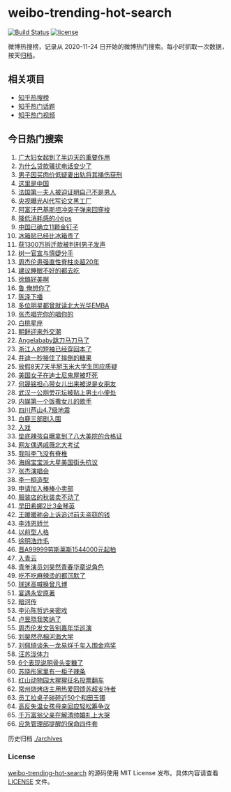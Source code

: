 # weibo-trending-hot-search

[![Build Status](https://github.com/justjavac/weibo-trending-hot-search/workflows/ci/badge.svg?branch=master)](https://github.com/justjavac/weibo-trending-hot-search/actions)
[![license](https://img.shields.io/github/license/justjavac/weibo-trending-hot-search)](https://github.com/justjavac/weibo-trending-hot-search/blob/master/LICENSE)

微博热搜榜，记录从 2020-11-24 日开始的微博热门搜索。每小时抓取一次数据，按天[归档](./archives)。

## 相关项目

- [知乎热搜榜](https://github.com/justjavac/zhihu-trending-top-search)
- [知乎热门话题](https://github.com/justjavac/zhihu-trending-hot-questions)
- [知乎热门视频](https://github.com/justjavac/zhihu-trending-hot-video)

## 今日热门搜索

<!-- BEGIN -->
<!-- 最后更新时间 Mon Oct 13 2025 04:08:29 GMT+0800 (China Standard Time) -->

1. [广大妇女起到了半边天的重要作用](https://s.weibo.com//weibo?q=%23%E5%B9%BF%E5%A4%A7%E5%A6%87%E5%A5%B3%E8%B5%B7%E5%88%B0%E4%BA%86%E5%8D%8A%E8%BE%B9%E5%A4%A9%E7%9A%84%E9%87%8D%E8%A6%81%E4%BD%9C%E7%94%A8%23&Refer=new_time)
1. [为什么贷款骚扰电话变少了](https://s.weibo.com//weibo?q=%23%E4%B8%BA%E4%BB%80%E4%B9%88%E8%B4%B7%E6%AC%BE%E9%AA%9A%E6%89%B0%E7%94%B5%E8%AF%9D%E5%8F%98%E5%B0%91%E4%BA%86%23&t=31&band_rank=1&Refer=top)
1. [男子因买肉价低疑妻出轨将其捅伤获刑](https://s.weibo.com//weibo?q=%23%E7%94%B7%E5%AD%90%E5%9B%A0%E4%B9%B0%E8%82%89%E4%BB%B7%E4%BD%8E%E7%96%91%E5%A6%BB%E5%87%BA%E8%BD%A8%E5%B0%86%E5%85%B6%E6%8D%85%E4%BC%A4%E8%8E%B7%E5%88%91%23&t=31&band_rank=4&Refer=top)
1. [这里是中国](https://s.weibo.com//weibo?q=%23%E8%BF%99%E9%87%8C%E6%98%AF%E4%B8%AD%E5%9B%BD%23&t=31&band_rank=3&Refer=top)
1. [法国第一夫人被迫证明自己不是男人](https://s.weibo.com//weibo?q=%23%E6%B3%95%E5%9B%BD%E7%AC%AC%E4%B8%80%E5%A4%AB%E4%BA%BA%E8%A2%AB%E8%BF%AB%E8%AF%81%E6%98%8E%E8%87%AA%E5%B7%B1%E4%B8%8D%E6%98%AF%E7%94%B7%E4%BA%BA%23&t=31&band_rank=7&Refer=top)
1. [央视曝光AI代写论文黑工厂](https://s.weibo.com//weibo?q=%23%E5%A4%AE%E8%A7%86%E6%9B%9D%E5%85%89AI%E4%BB%A3%E5%86%99%E8%AE%BA%E6%96%87%E9%BB%91%E5%B7%A5%E5%8E%82%23&t=31&band_rank=9&Refer=top)
1. [阿富汗巴基斯坦冲突子弹来回穿梭](https://s.weibo.com//weibo?q=%23%E9%98%BF%E5%AF%8C%E6%B1%97%E5%B7%B4%E5%9F%BA%E6%96%AF%E5%9D%A6%E5%86%B2%E7%AA%81%E5%AD%90%E5%BC%B9%E6%9D%A5%E5%9B%9E%E7%A9%BF%E6%A2%AD%23&t=31&band_rank=31&Refer=top)
1. [降低消耗感的小tips](https://s.weibo.com//weibo?q=%23%E9%99%8D%E4%BD%8E%E6%B6%88%E8%80%97%E6%84%9F%E7%9A%84%E5%B0%8Ftips%23&t=31&band_rank=31&Refer=top)
1. [中国已确立11颗金钉子](https://s.weibo.com//weibo?q=%23%E4%B8%AD%E5%9B%BD%E5%B7%B2%E7%A1%AE%E7%AB%8B11%E9%A2%97%E9%87%91%E9%92%89%E5%AD%90%23&t=31&band_rank=6&Refer=top)
1. [冰箱贴已经比冰箱贵了](https://s.weibo.com//weibo?q=%E5%86%B0%E7%AE%B1%E8%B4%B4%E5%B7%B2%E7%BB%8F%E6%AF%94%E5%86%B0%E7%AE%B1%E8%B4%B5%E4%BA%86&t=31&band_rank=2&Refer=top)
1. [获1300万拆迁款被判刑男子发声](https://s.weibo.com//weibo?q=%23%E8%8E%B71300%E4%B8%87%E6%8B%86%E8%BF%81%E6%AC%BE%E8%A2%AB%E5%88%A4%E5%88%91%E7%94%B7%E5%AD%90%E5%8F%91%E5%A3%B0%23&t=31&band_rank=24&Refer=top)
1. [树一官宣与慎婕分手](https://s.weibo.com//weibo?q=%23%E6%A0%91%E4%B8%80%E5%AE%98%E5%AE%A3%E4%B8%8E%E6%85%8E%E5%A9%95%E5%88%86%E6%89%8B%23&t=31&band_rank=12&Refer=top)
1. [周杰伦患强直性脊柱炎超20年](https://s.weibo.com//weibo?q=%23%E5%91%A8%E6%9D%B0%E4%BC%A6%E6%82%A3%E5%BC%BA%E7%9B%B4%E6%80%A7%E8%84%8A%E6%9F%B1%E7%82%8E%E8%B6%8520%E5%B9%B4%23&t=31&band_rank=11&Refer=top)
1. [建议睡眠不好的都去吃](https://s.weibo.com//weibo?q=%E5%BB%BA%E8%AE%AE%E7%9D%A1%E7%9C%A0%E4%B8%8D%E5%A5%BD%E7%9A%84%E9%83%BD%E5%8E%BB%E5%90%83&t=31&band_rank=15&Refer=top)
1. [徐璐好美啊](https://s.weibo.com//weibo?q=%23%E5%BE%90%E7%92%90%E5%A5%BD%E7%BE%8E%E5%95%8A%23&t=31&band_rank=40&Refer=top)
1. [鲁 俺想你了](https://s.weibo.com//weibo?q=%E9%B2%81%20%E4%BF%BA%E6%83%B3%E4%BD%A0%E4%BA%86&t=31&band_rank=13&Refer=top)
1. [陈泽下播](https://s.weibo.com//weibo?q=%E9%99%88%E6%B3%BD%E4%B8%8B%E6%92%AD&t=31&band_rank=19&Refer=top)
1. [多位明星都曾就读北大光华EMBA](https://s.weibo.com//weibo?q=%23%E5%A4%9A%E4%BD%8D%E6%98%8E%E6%98%9F%E9%83%BD%E6%9B%BE%E5%B0%B1%E8%AF%BB%E5%8C%97%E5%A4%A7%E5%85%89%E5%8D%8EEMBA%23&t=31&band_rank=17&Refer=top)
1. [张杰唱完你的唱你的](https://s.weibo.com//weibo?q=%23%E5%BC%A0%E6%9D%B0%E5%94%B1%E5%AE%8C%E4%BD%A0%E7%9A%84%E5%94%B1%E4%BD%A0%E7%9A%84%23&t=31&band_rank=27&Refer=top)
1. [白桃星座](https://s.weibo.com//weibo?q=%E7%99%BD%E6%A1%83%E6%98%9F%E5%BA%A7&t=31&band_rank=25&Refer=top)
1. [朝鲜迎来外交潮](https://s.weibo.com//weibo?q=%23%E6%9C%9D%E9%B2%9C%E8%BF%8E%E6%9D%A5%E5%A4%96%E4%BA%A4%E6%BD%AE%23&t=31&band_rank=5&Refer=top)
1. [Angelababy跳刀马刀马了](https://s.weibo.com//weibo?q=%23Angelababy%E8%B7%B3%E5%88%80%E9%A9%AC%E5%88%80%E9%A9%AC%E4%BA%86%23&t=31&band_rank=21&Refer=top)
1. [浙江人的短袖已经穿回本了](https://s.weibo.com//weibo?q=%E6%B5%99%E6%B1%9F%E4%BA%BA%E7%9A%84%E7%9F%AD%E8%A2%96%E5%B7%B2%E7%BB%8F%E7%A9%BF%E5%9B%9E%E6%9C%AC%E4%BA%86&t=31&band_rank=14&Refer=top)
1. [井迪一秒接住了摔倒的糖果](https://s.weibo.com//weibo?q=%E4%BA%95%E8%BF%AA%E4%B8%80%E7%A7%92%E6%8E%A5%E4%BD%8F%E4%BA%86%E6%91%94%E5%80%92%E7%9A%84%E7%B3%96%E6%9E%9C&t=31&band_rank=20&Refer=top)
1. [放假8天7天半掰玉米大学生回应质疑](https://s.weibo.com//weibo?q=%23%E6%94%BE%E5%81%878%E5%A4%A97%E5%A4%A9%E5%8D%8A%E6%8E%B0%E7%8E%89%E7%B1%B3%E5%A4%A7%E5%AD%A6%E7%94%9F%E5%9B%9E%E5%BA%94%E8%B4%A8%E7%96%91%23&t=31&band_rank=22&Refer=top)
1. [美国女子在迪士尼鬼屋被吓死](https://s.weibo.com//weibo?q=%23%E7%BE%8E%E5%9B%BD%E5%A5%B3%E5%AD%90%E5%9C%A8%E8%BF%AA%E5%A3%AB%E5%B0%BC%E9%AC%BC%E5%B1%8B%E8%A2%AB%E5%90%93%E6%AD%BB%23&t=31&band_rank=33&Refer=top)
1. [何晟铭担心带女儿出来被说是女朋友](https://s.weibo.com//weibo?q=%23%E4%BD%95%E6%99%9F%E9%93%AD%E6%8B%85%E5%BF%83%E5%B8%A6%E5%A5%B3%E5%84%BF%E5%87%BA%E6%9D%A5%E8%A2%AB%E8%AF%B4%E6%98%AF%E5%A5%B3%E6%9C%8B%E5%8F%8B%23&t=31&band_rank=37&Refer=top)
1. [武汉一公厕旁花坛被贴上男士小便处](https://s.weibo.com//weibo?q=%23%E6%AD%A6%E6%B1%89%E4%B8%80%E5%85%AC%E5%8E%95%E6%97%81%E8%8A%B1%E5%9D%9B%E8%A2%AB%E8%B4%B4%E4%B8%8A%E7%94%B7%E5%A3%AB%E5%B0%8F%E4%BE%BF%E5%A4%84%23&t=31&band_rank=17&Refer=top)
1. [内娱第一个饭撒女儿的歌手](https://s.weibo.com//weibo?q=%E5%86%85%E5%A8%B1%E7%AC%AC%E4%B8%80%E4%B8%AA%E9%A5%AD%E6%92%92%E5%A5%B3%E5%84%BF%E7%9A%84%E6%AD%8C%E6%89%8B&t=31&band_rank=40&Refer=top)
1. [四川芦山4.7级地震](https://s.weibo.com//weibo?q=%23%E5%9B%9B%E5%B7%9D%E8%8A%A6%E5%B1%B14.7%E7%BA%A7%E5%9C%B0%E9%9C%87%23&t=31&band_rank=46&Refer=top)
1. [白鹿三部剧入围](https://s.weibo.com//weibo?q=%E7%99%BD%E9%B9%BF%E4%B8%89%E9%83%A8%E5%89%A7%E5%85%A5%E5%9B%B4&t=31&band_rank=29&Refer=top)
1. [入戏](https://s.weibo.com//weibo?q=%E5%85%A5%E6%88%8F&t=31&band_rank=18&Refer=top)
1. [垫底辣孩自曝拿到了八大美院的合格证](https://s.weibo.com//weibo?q=%23%E5%9E%AB%E5%BA%95%E8%BE%A3%E5%AD%A9%E8%87%AA%E6%9B%9D%E6%8B%BF%E5%88%B0%E4%BA%86%E5%85%AB%E5%A4%A7%E7%BE%8E%E9%99%A2%E7%9A%84%E5%90%88%E6%A0%BC%E8%AF%81%23&t=31&band_rank=36&Refer=top)
1. [网友偶遇戚薇北大考试](https://s.weibo.com//weibo?q=%E7%BD%91%E5%8F%8B%E5%81%B6%E9%81%87%E6%88%9A%E8%96%87%E5%8C%97%E5%A4%A7%E8%80%83%E8%AF%95&t=31&band_rank=19&Refer=top)
1. [我叫李飞没有脊椎](https://s.weibo.com//weibo?q=%E6%88%91%E5%8F%AB%E6%9D%8E%E9%A3%9E%E6%B2%A1%E6%9C%89%E8%84%8A%E6%A4%8E&t=31&band_rank=16&Refer=top)
1. [海绵宝宝派大星美国街头抗议](https://s.weibo.com//weibo?q=%23%E6%B5%B7%E7%BB%B5%E5%AE%9D%E5%AE%9D%E6%B4%BE%E5%A4%A7%E6%98%9F%E7%BE%8E%E5%9B%BD%E8%A1%97%E5%A4%B4%E6%8A%97%E8%AE%AE%23&t=31&band_rank=35&Refer=top)
1. [张杰演唱会](https://s.weibo.com//weibo?q=%E5%BC%A0%E6%9D%B0%E6%BC%94%E5%94%B1%E4%BC%9A&t=31&band_rank=46&Refer=top)
1. [李一桐造型](https://s.weibo.com//weibo?q=%E6%9D%8E%E4%B8%80%E6%A1%90%E9%80%A0%E5%9E%8B&t=31&band_rank=30&Refer=top)
1. [申请加入棒棒小卖部](https://s.weibo.com//weibo?q=%E7%94%B3%E8%AF%B7%E5%8A%A0%E5%85%A5%E6%A3%92%E6%A3%92%E5%B0%8F%E5%8D%96%E9%83%A8&t=31&band_rank=48&Refer=top)
1. [服装店的秋装卖不动了](https://s.weibo.com//weibo?q=%23%E6%9C%8D%E8%A3%85%E5%BA%97%E7%9A%84%E7%A7%8B%E8%A3%85%E5%8D%96%E4%B8%8D%E5%8A%A8%E4%BA%86%23&t=31&band_rank=44&Refer=top)
1. [早田希娜2比3金琴英](https://s.weibo.com//weibo?q=%23%E6%97%A9%E7%94%B0%E5%B8%8C%E5%A8%9C2%E6%AF%943%E9%87%91%E7%90%B4%E8%8B%B1%23&t=31&band_rank=28&Refer=top)
1. [王暖暖称会上诉追讨前夫盗窃的钱](https://s.weibo.com//weibo?q=%23%E7%8E%8B%E6%9A%96%E6%9A%96%E7%A7%B0%E4%BC%9A%E4%B8%8A%E8%AF%89%E8%BF%BD%E8%AE%A8%E5%89%8D%E5%A4%AB%E7%9B%97%E7%AA%83%E7%9A%84%E9%92%B1%23&t=31&band_rank=41&Refer=top)
1. [李沛恩娇兰](https://s.weibo.com//weibo?q=%23%E6%9D%8E%E6%B2%9B%E6%81%A9%E5%A8%87%E5%85%B0%23&t=31&band_rank=23&Refer=top)
1. [以前型人格](https://s.weibo.com//weibo?q=%E4%BB%A5%E5%89%8D%E5%9E%8B%E4%BA%BA%E6%A0%BC&t=31&band_rank=43&Refer=top)
1. [徐明浩炸毛](https://s.weibo.com//weibo?q=%E5%BE%90%E6%98%8E%E6%B5%A9%E7%82%B8%E6%AF%9B&t=31&band_rank=43&Refer=top)
1. [晋A99999劳斯莱斯1544000元起拍](https://s.weibo.com//weibo?q=%23%E6%99%8BA99999%E5%8A%B3%E6%96%AF%E8%8E%B1%E6%96%AF1544000%E5%85%83%E8%B5%B7%E6%8B%8D%23&t=31&band_rank=10&Refer=top)
1. [入青云](https://s.weibo.com//weibo?q=%E5%85%A5%E9%9D%92%E4%BA%91&t=31&band_rank=26&Refer=top)
1. [青年演员刘昊然青春华章说角色](https://s.weibo.com//weibo?q=%23%E9%9D%92%E5%B9%B4%E6%BC%94%E5%91%98%E5%88%98%E6%98%8A%E7%84%B6%E9%9D%92%E6%98%A5%E5%8D%8E%E7%AB%A0%E8%AF%B4%E8%A7%92%E8%89%B2%23&t=31&band_rank=48&Refer=top)
1. [吃不吃麻辣烫的都沉默了](https://s.weibo.com//weibo?q=%E5%90%83%E4%B8%8D%E5%90%83%E9%BA%BB%E8%BE%A3%E7%83%AB%E7%9A%84%E9%83%BD%E6%B2%89%E9%BB%98%E4%BA%86&t=31&band_rank=8&Refer=top)
1. [球迷高喊换曾凡博](https://s.weibo.com//weibo?q=%23%E7%90%83%E8%BF%B7%E9%AB%98%E5%96%8A%E6%8D%A2%E6%9B%BE%E5%87%A1%E5%8D%9A%23&t=31&band_rank=49&Refer=top)
1. [宴遇永安原著](https://s.weibo.com//weibo?q=%E5%AE%B4%E9%81%87%E6%B0%B8%E5%AE%89%E5%8E%9F%E8%91%97&t=31&band_rank=32&Refer=top)
1. [暗河传](https://s.weibo.com//weibo?q=%E6%9A%97%E6%B2%B3%E4%BC%A0&t=31&band_rank=39&Refer=top)
1. [李沁陈哲远亲密戏](https://s.weibo.com//weibo?q=%23%E6%9D%8E%E6%B2%81%E9%99%88%E5%93%B2%E8%BF%9C%E4%BA%B2%E5%AF%86%E6%88%8F%23&t=31&band_rank=36&Refer=top)
1. [卢昱晓我笑纳了](https://s.weibo.com//weibo?q=%23%E5%8D%A2%E6%98%B1%E6%99%93%E6%88%91%E7%AC%91%E7%BA%B3%E4%BA%86%23&t=31&band_rank=29&Refer=top)
1. [周杰伦发文告别嘉年华巡演](https://s.weibo.com//weibo?q=%E5%91%A8%E6%9D%B0%E4%BC%A6%E5%8F%91%E6%96%87%E5%91%8A%E5%88%AB%E5%98%89%E5%B9%B4%E5%8D%8E%E5%B7%A1%E6%BC%94&t=31&band_rank=31&Refer=top)
1. [刘昊然亮相河海大学](https://s.weibo.com//weibo?q=%23%E5%88%98%E6%98%8A%E7%84%B6%E4%BA%AE%E7%9B%B8%E6%B2%B3%E6%B5%B7%E5%A4%A7%E5%AD%A6%23&t=31&band_rank=35&Refer=top)
1. [刘佩琦谈朱一龙易烊千玺入围金鸡奖](https://s.weibo.com//weibo?q=%23%E5%88%98%E4%BD%A9%E7%90%A6%E8%B0%88%E6%9C%B1%E4%B8%80%E9%BE%99%E6%98%93%E7%83%8A%E5%8D%83%E7%8E%BA%E5%85%A5%E5%9B%B4%E9%87%91%E9%B8%A1%E5%A5%96%23&t=31&band_rank=41&Refer=top)
1. [汪苏泷体力](https://s.weibo.com//weibo?q=%E6%B1%AA%E8%8B%8F%E6%B3%B7%E4%BD%93%E5%8A%9B&t=31&band_rank=47&Refer=top)
1. [6个表现说明骨头变糠了](https://s.weibo.com//weibo?q=%236%E4%B8%AA%E8%A1%A8%E7%8E%B0%E8%AF%B4%E6%98%8E%E9%AA%A8%E5%A4%B4%E5%8F%98%E7%B3%A0%E4%BA%86%23&t=31&band_rank=47&Refer=top)
1. [苏晓彤家里有一柜子辣条](https://s.weibo.com//weibo?q=%23%E8%8B%8F%E6%99%93%E5%BD%A4%E5%AE%B6%E9%87%8C%E6%9C%89%E4%B8%80%E6%9F%9C%E5%AD%90%E8%BE%A3%E6%9D%A1%23&t=31&band_rank=49&Refer=top)
1. [红山动物园大猩猩征名投票翻车](https://s.weibo.com//weibo?q=%23%E7%BA%A2%E5%B1%B1%E5%8A%A8%E7%89%A9%E5%9B%AD%E5%A4%A7%E7%8C%A9%E7%8C%A9%E5%BE%81%E5%90%8D%E6%8A%95%E7%A5%A8%E7%BF%BB%E8%BD%A6%23&t=31&band_rank=34&Refer=top)
1. [常州烧烤店主用热爱回馈苏超支持者](https://s.weibo.com//weibo?q=%23%E5%B8%B8%E5%B7%9E%E7%83%A7%E7%83%A4%E5%BA%97%E4%B8%BB%E7%94%A8%E7%83%AD%E7%88%B1%E5%9B%9E%E9%A6%88%E8%8B%8F%E8%B6%85%E6%94%AF%E6%8C%81%E8%80%85%23&t=31&band_rank=50&Refer=top)
1. [员工拉桌子碰碎近50个和田玉镯](https://s.weibo.com//weibo?q=%23%E5%91%98%E5%B7%A5%E6%8B%89%E6%A1%8C%E5%AD%90%E7%A2%B0%E7%A2%8E%E8%BF%9150%E4%B8%AA%E5%92%8C%E7%94%B0%E7%8E%89%E9%95%AF%23&t=31&band_rank=38&Refer=top)
1. [高反失温女孩母亲回应轻松筹争议](https://s.weibo.com//weibo?q=%23%E9%AB%98%E5%8F%8D%E5%A4%B1%E6%B8%A9%E5%A5%B3%E5%AD%A9%E6%AF%8D%E4%BA%B2%E5%9B%9E%E5%BA%94%E8%BD%BB%E6%9D%BE%E7%AD%B9%E4%BA%89%E8%AE%AE%23&t=31&band_rank=42&Refer=top)
1. [千万富翁父亲在解清帅婚礼上大哭](https://s.weibo.com//weibo?q=%23%E5%8D%83%E4%B8%87%E5%AF%8C%E7%BF%81%E7%88%B6%E4%BA%B2%E5%9C%A8%E8%A7%A3%E6%B8%85%E5%B8%85%E5%A9%9A%E7%A4%BC%E4%B8%8A%E5%A4%A7%E5%93%AD%23&t=31&band_rank=45&Refer=top)
1. [应急管理部提醒的保命四件套](https://s.weibo.com//weibo?q=%23%E5%BA%94%E6%80%A5%E7%AE%A1%E7%90%86%E9%83%A8%E6%8F%90%E9%86%92%E7%9A%84%E4%BF%9D%E5%91%BD%E5%9B%9B%E4%BB%B6%E5%A5%97%23&t=31&band_rank=50&Refer=top)

<!-- END -->

历史归档 [./archives](./archives)

### License

[weibo-trending-hot-search](https://github.com/justjavac/weibo-trending-hot-search) 的源码使用 MIT License
发布。具体内容请查看 [LICENSE](./LICENSE) 文件。
